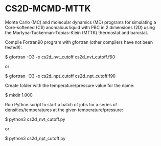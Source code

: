 # CS2D-MCMD-MTTK
Monte Carlo (MC) and molecular dynamics (MD) programs for simulating a Core-softened (CS) anomalous liquid with PBC in 2 dimensions (2D) using the Martyna-Tuckerman-Tobias-Klein (MTTK) thermostat and barostat.

Compile Fortran90 program with gfortran (other compilers have not been tested!):

$ gfortran -O3 -o cs2d_nvt_cutoff cs2d_nvt_cutoff.f90

or

$ gfortran -O3 -o cs2d_npt_cutoff cs2d_npt_cutoff.f90

Create folder with the temperature/pressure value for the name:

$ mkdir 1.000

Run Python script to start a batch of jobs for a series of densities/temperatures at the given temperature/pressure:

$ python3 cs2d_nvt_cutoff.py

or

$ python3 cs2d_npt_cutoff.py
